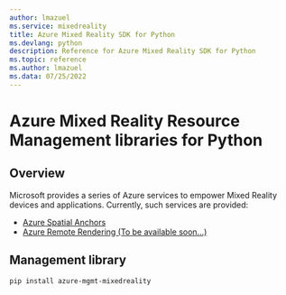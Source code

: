 ```yaml
---
author: lmazuel
ms.service: mixedreality
title: Azure Mixed Reality SDK for Python
ms.devlang: python
description: Reference for Azure Mixed Reality SDK for Python
ms.topic: reference
ms.author: lmazuel
ms.data: 07/25/2022
---
```

# Azure Mixed Reality Resource Management libraries for Python

## Overview

Microsoft provides a series of Azure services to empower Mixed Reality devices and applications. Currently, such services are provided:

* [Azure Spatial Anchors](https://azure.microsoft.com/en-us/services/spatial-anchors/)
* [Azure Remote Rendering (To be available soon...)](https://azure.microsoft.com/en-us/services/remote-rendering/)

## Management library
```bash
pip install azure-mgmt-mixedreality
```
